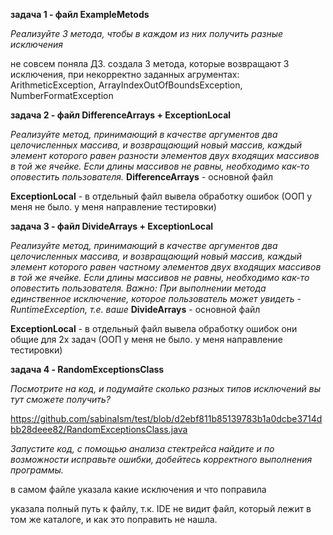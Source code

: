 **задача 1 - файл ExampleMetods**

*Реализуйте 3 метода, чтобы в каждом из них получить разные исключения*

не совсем поняла ДЗ. создала 3 метода, которые возвращают 3 исключения, при некорректно заданных агрументах: ArithmeticException, ArrayIndexOutOfBoundsException, NumberFormatException

**задача 2 - файл DifferenceArrays + ExceptionLocal**

*Реализуйте метод, принимающий в качестве аргументов два целочисленных массива,
 и возвращающий новый массив,
каждый элемент которого равен разности элементов двух входящих массивов в той же ячейке.
Если длины массивов не равны, необходимо как-то оповестить пользователя.*
**DifferenceArrays** - основной файл

**ExceptionLocal** - в отдельный файл вывела обработку ошибок (ООП у меня не было. у меня направление тестировки)

**задача 3 - файл DivideArrays + ExceptionLocal**

*Реализуйте метод, принимающий в качестве аргументов два целочисленных массива, и возвращающий новый массив,
каждый элемент которого равен частному элементов двух входящих массивов в той же ячейке. Если длины массивов не равны, необходимо как-то оповестить пользователя.
 Важно: При выполнении метода единственное исключение, которое пользователь может увидеть - RuntimeException, т.е. ваше*
**DivideArrays** - основной файл

**ExceptionLocal** - в отдельный файл вывела обработку ошибок они общие для 2х задач (ООП у меня не было. у меня направление тестировки)

**задача 4 - RandomExceptionsClass**

*Посмотрите на код, и подумайте сколько разных типов исключений вы тут сможете получить?*

 https://github.com/sabinaIsm/test/blob/d2ebf811b85139783b1a0dcbe3714dbb28deee82/RandomExceptionsClass.java

*Запустите код, с помощью анализа стектрейса найдите и по возможности исправьте ошибки, добейтесь корректного выполнения программы.*

в самом файле указала какие исключения и что поправила

указала полный путь к файлу, т.к. IDE не видит файл, который лежит в том же каталоге, и как это поправить не нашла.